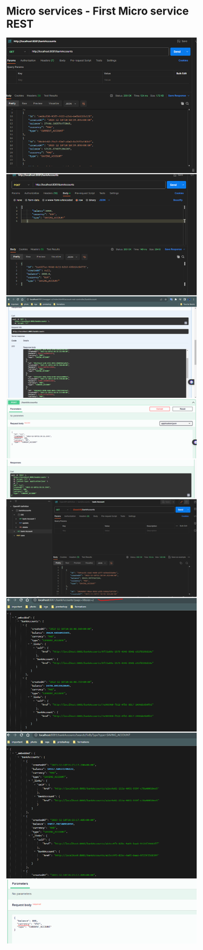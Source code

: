 <h1>Micro services - First Micro service REST  </h1>
<img src="img/test1.png">
<img src="img/test2.png">
<img src="img/test3.png">
<img src="img/test4.png">
<img src="img/test5.png">
<img src="img/test6.png">
<img src="img/pagination.png">
<img src="img/findBYType.png">
<img src="img/post_utlisationDto.png">

